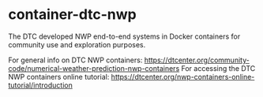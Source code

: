 # container-dtc-nwp
The DTC developed NWP end-to-end systems in Docker containers for community use and exploration purposes.

For general info on DTC NWP containers: https://dtcenter.org/community-code/numerical-weather-prediction-nwp-containers
For accessing the DTC NWP containers online tutorial: https://dtcenter.org/nwp-containers-online-tutorial/introduction
